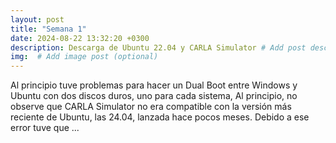 ```yaml
---
layout: post
title: "Semana 1"
date: 2024-08-22 13:32:20 +0300
description: Descarga de Ubuntu 22.04 y CARLA Simulator # Add post description (optional)
img:  # Add image post (optional)
---
```


Al principio tuve problemas para hacer un Dual Boot entre Windows y Ubuntu con dos discos duros, uno para cada sistema, 
Al principio, no observe que CARLA Simulator no era compatible con la versión más reciente de Ubuntu, las 24.04, lanzada hace pocos meses.
Debido a ese error tuve que ...

